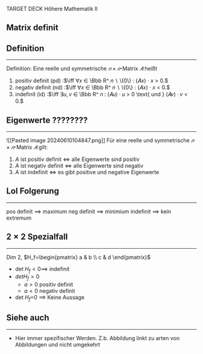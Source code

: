 
TARGET DECK
Höhere Mathematik II

Matrix definit
--
## Definition
***
Definition: Eine reelle und symmetrische $𝑛 × 𝑛$-Matrix $𝐴$ heißt 
1. positiv definit (pd) :$\iff ∀𝑥 ∈ \Bbb R^ 𝑛 ∖ \{0\} : (𝐴𝑥) · 𝑥 > 0.$ 
2. negativ definit (nd) :$\iff ∀𝑥 ∈ \Bbb R^ 𝑛 ∖ \{0\} : (𝐴𝑥) · 𝑥 < 0.$
3. indefinit (id) :$\iff ∃𝑢, 𝑣 ∈ \Bbb R^ 𝑛 : (𝐴𝑢) · 𝑢 > 0 \text{ und } (𝐴𝑣) · 𝑣 < 0.$
## Eigenwerte ????????
***
![[Pasted image 20240610104847.png]]
Für eine reelle und symmetrische $𝑛 × 𝑛$-Matrix $𝐴$ gilt:
1. $A$ ist positiv definit $\iff$ alle Eigenwerte sind positiv
2. $A$ ist negativ definit $\iff$ alle Eigenwerte sind negativ
3. $A$ ist indefinit $\iff$ es gibt positive und negative Eigenwerte
## Lol Folgerung
***
pos definit $\implies$ maximum
neg definit $\implies$ minimium
indefinit $\implies$ kein extremum
## $2\times 2$ Spezialfall
***
Dim 2, $H_f=\begin{pmatrix} a & b \\ c & d \end{pmatrix}$
* det $H_f<0\implies$ indefinit
* $det H_f>0$
	* $a>0$ positiv definit
	* $a<0$ negativ definit
* det $H_f$=0 $\implies$ Keine Aussage
## Siehe auch
***
* Hier immer spezifischer Werden. Z.b. Abbildung linkt zu arten von Abbildungen und nicht umgekehrt
